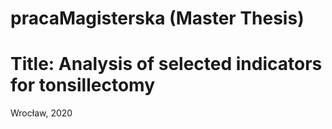 # pracaMagisterska (Master Thesis)
# Title: Analysis of selected indicators for tonsillectomy
Wrocław, 2020
